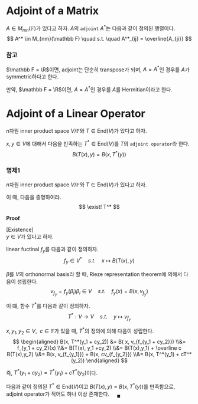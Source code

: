 # Adjoint of a Matrix
$A \in M_{mn}(\mathbb F)$가 있다고 하자. $A$의 `adjoint` $A^*$는 다음과 같이 정의된 행렬이다.
$$ A^* \in M_{nm}(\mathbb F) \quad s.t. \quad A^*_{ij} = \overline{A_{ji}} $$

### 참고
$\mathbb F = \R$이면, adjoint는 단순히 transpose가 되며, $A = A^*$인 경우를  $A$가 symmetric하다고 한다.

만약, $\mathbb F = \R$이면, $A = A^*$인 경우를  $A$를 Hermitian이라고 한다.

# Adjoint of a Linear Operator
$n$차원 inner product space $V / \mathbb F$와 $T \in \text{End}(V)$가 있다고 하자.

$x,y \in V$에 대해서 다음을 만족하는 $T^* \in \text{End}(V)$를 $T$의 `adjoint operator`라 한다.
$$B(T(x),y) = B(x, T^*(y))$$

### 명제1
$n$차원 inner product space $V / \mathbb F$와 $T \in \text{End}(V)$가 있다고 하자.

이 때, 다음을 증명하여라.
$$ \exist! T^* $$

**Proof**

[Existence]  
$y \in V$가 있다고 하자.

linear fuctinal $f_y$를 다음과 같이 정의하자.
$$ f_y \in V^* \quad s.t. \quad x \mapsto B(T(x),y) $$

$\beta$를 $V$의 orthonormal basis라 할 때, Rieze representation theorem에 의해서 다음이 성립한다.
$$ v_{f_y} = f_y(\beta_i)\beta_i \in V \quad s.t. \quad f_y(x) = B(x, v_{f_y})$$

이 떄, 함수 $T^*$를 다음과 같이 정의하자.
$$ T^* : V \rightarrow V  \quad s.t. \quad y \mapsto v_{f_y} $$

$x,y_1,y_2 \in V, \enspace c \in \mathbb F$가 있을 때, $T^*$의 정의에 의해 다음이 성립한다.
$$ \begin{aligned} B(x, T^*(y_1 + cy_2)) &= B( x, v_{f_{y_1 + cy_2}}) \\&= f_{y_1 + cy_2}(x) \\&= B(T(x), y_1 +cy_2) \\&= B(T(x),y_1) + \overline c B(T(x),y_2) \\&= B(x, v_{f_{y_1}}) + B(x, cv_{f_{y_2}}) \\&= B(x, T^*(y_1) + cT^*(y_2)) \end{aligned} $$

즉, $T^*(y_1 + cy_2) = T^*(y_1) + cT^*(y_2)$이다.

다음과 같이 정의된 $T^* \in \text{End}(V)$이고 $B(T(x),y) = B(x, T^*(y))$를 만족함으로, adjoint operator가 적어도 하나 이상 존재한다. $\quad {_\blacksquare}$

